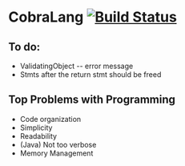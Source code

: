 # CobraLang [![Build Status][travis-image]][travis-url]


To do:
-------
  - ValidatingObject -- error message
  - Stmts after the return stmt should be freed
 		
Top Problems with Programming
-----------------------------
 - Code organization
 - Simplicity
 - Readability
 - (Java) Not too verbose
 - Memory Management


[travis-url]: https://travis-ci.org/chaseWillden/CobraLang/
[travis-image]: https://img.shields.io/travis/chaseWillden/CobraLang/master.svg?style=flat